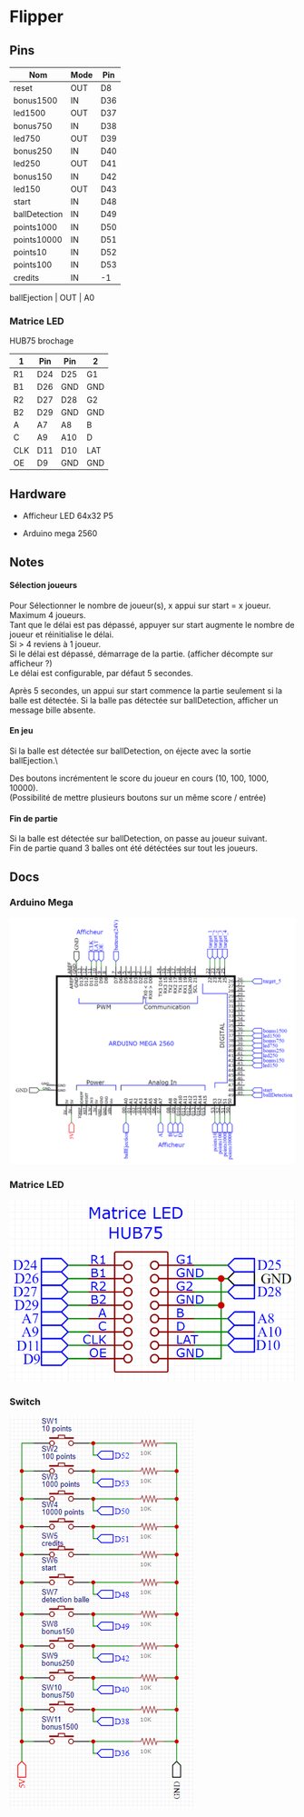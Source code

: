 # Flipper

## Pins

Nom           | Mode | Pin
--------------|------|----
reset         | OUT  | D8
bonus1500     | IN   | D36
led1500       | OUT  | D37
bonus750      | IN   | D38
led750        | OUT  | D39
bonus250      | IN   | D40
led250        | OUT  | D41
bonus150      | IN   | D42
led150        | OUT  | D43
start         | IN   | D48
ballDetection | IN   | D49
points1000    | IN   | D50
points10000   | IN   | D51
points10      | IN   | D52
points100     | IN   | D53
credits       | IN   | -1

ballEjection  | OUT  | A0

### Matrice LED
HUB75 brochage

 1  | Pin | Pin | 2
----|-----|-----|----
R1  | D24 | D25 | G1
B1  | D26 | GND | GND
R2  | D27 | D28 | G2
B2  | D29 | GND | GND
A   | A7  | A8  | B
C   | A9  | A10 | D
CLK | D11 | D10 | LAT
OE  | D9  | GND | GND

## Hardware

- Afficheur LED 64x32 P5
<!-- [https://circuitdigest.com/microcontroller-projects/digital-notice-board-using-p10-led-matrix-display-and-arduino] -->
<!-- matrice pins standard : [https://www.hackster.io/Maddy/using-the-dfrobot-rgb-led-matrix-921141] -->
- Arduino mega 2560

## Notes

#### Sélection joueurs
Pour Sélectionner le nombre de joueur(s), x appui sur start = x joueur. Maximum 4 joueurs.\
Tant que le délai est pas dépassé, appuyer sur start augmente le nombre de joueur et réinitialise le délai.\
Si > 4 reviens à 1 joueur.\
Si le délai est dépassé, démarrage de la partie. (afficher décompte sur afficheur ?)\
Le délai est configurable, par défaut 5 secondes.

Après 5 secondes, un appui sur start commence la partie seulement si la balle est détectée.
Si la balle pas détectée sur ballDetection, afficher un message bille absente.

#### En jeu
Si la balle est détectée sur ballDetection, on éjecte avec la sortie ballEjection.\

Des boutons incrémentent le score du joueur en cours (10, 100, 1000, 10000).\
(Possibilité de mettre plusieurs boutons sur un même score / entrée)

#### Fin de partie
Si la balle est détectée sur ballDetection, on passe au joueur suivant.\
Fin de partie quand 3 balles ont été détéctées sur tout les joueurs.

## Docs
### Arduino Mega
![Switch](https://github.com/Erinell/Flipper/blob/master/docs/img/Schematic_ArduinoMega_2023-06-09.png?raw=true)

### Matrice LED
![Matrice LED](https://github.com/Erinell/Flipper/blob/master/docs/img/Schematic_Matrix_2023-06-08.png?raw=true)

### Switch
![Switch](https://github.com/Erinell/Flipper/blob/master/docs/img/Schematic_Switchs_2023-06-08.png?raw=true)

